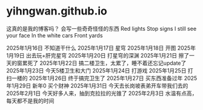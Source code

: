 # yihngwan.github.io
这真的是我的博客吗？
会写一些奇奇怪怪的东西
Red lights
Stop signs
I still see your face
In the white cars
Front yards

2025年1月16日 不知道干什么
2025年1月17日 星穹
2025年1月18日 开图
2025年1月19日 出去玩+肝完星穹
2025年1月20日 打星穹的深渊
2025年1月21日 擦了一天的窗累死了
2025年1月22日 搞二楼卫生，太累了，睡不着还忘记update了
2025年1月23日 今天5楼卫生和大门
2025年1月24日 打游戏
2025年1月25日 打扫一楼的
2025年1月26日 终于搞完卫生了
2025年1月27日 买东西准备过年
2025年1月29日 新年0 买个财神
2025年1月31日 今天去长岗坡表弟开车带我们去的
2025年2月1日 今天好多人来，抽到克拉拉的光锥了
2025年2月3日 水温有点高，每天都不是我的时间